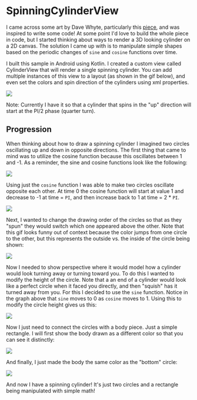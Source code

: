# SpinningCylinderView
I came across some art by Dave Whyte, particularly this [piece](https://www.instagram.com/p/B3dHAHCHSrv/?utm_source=ig_embed&utm_campaign=embed_video_watch_again), and was inspired to write some code! At some point I'd love to build the whole piece in code, but I started thinking about ways to render a 3D looking cylinder on a 2D canvas. The solution I came up with is to manipulate simple shapes based on the periodic changes of `sine` and `cosine` functions over time. 

I built this sample in Android using Kotlin. I created a custom view called CylinderView that will render a single spinning cylinder. You can add multiple instances of this view to a layout (as shown in the gif below), and even set the colors and spin direction of the cylinders using xml properties.

![](docs/cylinder-spin.gif)

Note: Currently I have it so that a cylinder that spins in the "up" direction will start at the PI/2 phase (quarter turn).

## Progression

When thinking about how to draw a spinning cylinder I imagined two circles oscillating up and down in opposite directions. The first thing that came to mind was to utilize the cosine function because this oscillates between 1 and -1. As a reminder, the sine and cosine functions look like the following:

![](docs/sine-cosine-small.png)

Using just the `cosine` function I was able to make two circles oscillate opposite each other. At time 0 the cosine function will start at value 1 and decrease to -1 at time = `PI`, and then increase back to 1 at time = 2 * `PI`.

![](docs/progression_1.gif)

Next, I wanted to change the drawing order of the circles so that as they "spun" they would switch which one appeared above the other. Note that this gif looks funny out of context because the color jumps from one circle to the other, but this represents the outside vs. the inside of the circle being shown:

![](docs/progression_2.gif)

Now I needed to show perspective where it would model how a cylinder would look turning away or turning toward you. To do this I wanted to modify the height of the circle. Note that a an end of a cylinder would look like a perfect circle when it faced you directly, and then "squish" has it turned away from you. For this I decided to use the `sine` function. Notice in the graph above that `sine` moves to 0 as `cosine` moves to 1. Using this to modify the circle height gives us this:

![](docs/progression_3.gif)
 
Now I just need to connect the circles with a body piece. Just a simple rectangle. I will first show the body drawn as a different color so that you can see it distinctly:
 
 ![](docs/progression_4.gif)
 
 And finally, I just made the body the same color as the "bottom" circle:
 
 ![](docs/progression_5.gif)
 
 And now I have a spinning cylinder! It's just two circles and a rectangle being manipulated with simple math!
